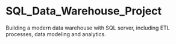 # SQL_Data_Warehouse_Project
Building a modern data warehouse with SQL server, including ETL processes, data modeling and analytics.

